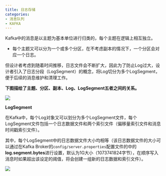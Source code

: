 ```yaml
---
title: 日志存储
categories: 
- 消息队列
- KAFKA
---
```


Kafka中的消息是以主题为基本单位进行归类的，每个主题在逻辑上相互独立。

* 每个主题又可以分为一个或多个分区，在不考虑副本的情况下，一个分区会对应一个日志。

但设计者考虑到随着时间推移，日志文件会不断扩大，因此为了防止Log过大，设计者引入了日志分段（LogSegment）的概念，将Log切分为多个LogSegment，便于后续的消息维护和清理工作。

**下图描绘了主题、分区、副本、Log、LogSegment五者之间的关系。**

![](https://img-blog.csdnimg.cn/ed588fd2cf844ed7a00c8f2103f011b8.png)

**LogSegment**

在Kafka中，每个Log对象又可以划分为多个LogSegment文件，每个LogSegment文件包括一个日志数据文件和两个索引文件（偏移量索引文件和消息时间戳索引文件）。

其中，每个LogSegment中的日志数据文件大小均相等（该日志数据文件的大小可以通过在Kafka Broker的`config/server.properties`配置文件的中的**log.segment.bytes**进行设置，默认为1G大小（1073741824字节），在顺序写入消息时如果超出该设定的阈值，将会创建一组新的日志数据和索引文件）。

<img src="https://img-blog.csdnimg.cn/c9a7c1eb08d640698dee524607bed095.png"/>